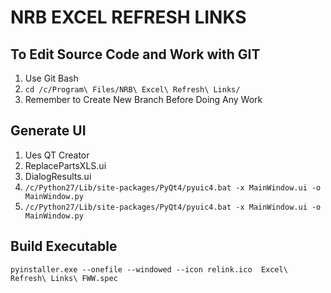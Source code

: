 # NRB EXCEL REFRESH LINKS
## To Edit Source Code and Work with GIT
1. Use Git Bash
2. `cd /c/Program\ Files/NRB\ Excel\ Refresh\ Links/`
3. Remember to Create New Branch Before Doing Any Work

## Generate UI
1. Ues QT Creator
2. ReplacePartsXLS.ui
3. DialogResults.ui
4. `/c/Python27/Lib/site-packages/PyQt4/pyuic4.bat -x MainWindow.ui -o MainWindow.py`
5. `/c/Python27/Lib/site-packages/PyQt4/pyuic4.bat -x MainWindow.ui -o MainWindow.py`

## Build Executable
`pyinstaller.exe --onefile --windowed --icon relink.ico  Excel\ Refresh\ Links\ FWW.spec`
